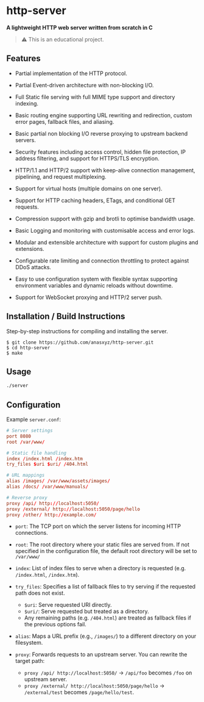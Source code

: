 
# http-server

**A lightweight HTTP web server written from scratch in C**

> ⚠️ This is an educational project.

## Features

- Partial implementation of the HTTP protocol.
- Partial Event-driven architecture with non-blocking I/O.
- Full Static file serving with full MIME type support and directory indexing.
- Basic routing engine supporting URL rewriting and redirection, custom error pages, fallback files, and aliasing.
- Basic partial non blocking I/O reverse proxying to upstream backend servers.  

- Security features including access control, hidden file protection, IP address filtering, and support for HTTPS/TLS encryption.
- HTTP/1.1 and HTTP/2 support with keep-alive connection management, pipelining, and request multiplexing.
- Support for virtual hosts (multiple domains on one server).
- Support for HTTP caching headers, ETags, and conditional GET requests. 
- Compression support with gzip and brotli to optimise bandwidth usage.
- Basic Logging and monitoring with customisable access and error logs.
- Modular and extensible architecture with support for custom plugins and extensions.
- Configurable rate limiting and connection throttling to protect against DDoS attacks.
- Easy to use configuration system with flexible syntax supporting environment variables and dynamic reloads without downtime.
- Support for WebSocket proxying and HTTP/2 server push. 

## Installation / Build Instructions

Step-by-step instructions for compiling and installing the server.

```
$ git clone https://github.com/anasxyz/http-server.git
$ cd http-server
$ make
```

## Usage

```bash
./server
```

## Configuration

Example `server.conf`:

```conf
# Server settings
port 8080
root /var/www/

# Static file handling
index /index.html /index.htm
try_files $uri $uri/ /404.html

# URL mappings
alias /images/ /var/www/assets/images/
alias /docs/ /var/www/manuals/

# Reverse proxy
proxy /api/ http://localhost:5050/
proxy /external/ http://localhost:5050/page/hello
proxy /other/ http://example.com/

```
-   `port`: The TCP port on which the server listens for incoming HTTP connections.

-   `root`: The root directory where your static files are served from. If not specified in the configuration file, the default root directory will be set to `/var/www/`

- `index`: List of index files to serve when a directory is requested (e.g. `/index.html`, `/index.htm`).

-   `try_files`: Specifies a list of fallback files to try serving if the requested path does not exist.
	- `$uri`: Serve requested URI directly.
	- `$uri/`: Serve requested but treated as a directory.
	- Any remaining paths (e.g. `/404.html`) are treated as fallback files if the previous options fail.

-   `alias`: Maps a URL prefix (e.g., `/images/`) to a different directory on your filesystem.

- `proxy`: Forwards requests to an upstream server. You can rewrite the target path:
	- `proxy /api/ http://localhost:5050/` → `/api/foo` becomes `/foo` on upstream server.
	- `proxy /external/ http://localhost:5050/page/hello` → `/external/test` becomes `/page/hello/test`.

